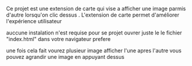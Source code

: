 Ce projet est une extension de carte qui vise a afficher une image parmis d'autre lorsqu'on clic dessus . L'extension de carte permet d'améliorer l'expérience utilisateur


auccune instalation n'est requise pour se projet ouvrer juste le le fichier "index.html" dans votre navigateur prefere 

une fois cela fait vourez plusieur image afficher l'une apres l'autre vous pouvez agrandir une image en appuyant dessus
